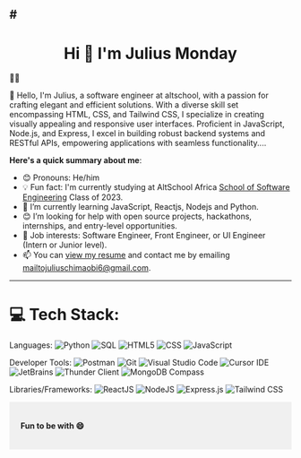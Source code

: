 #<h1 align="center">Hi 👋 I'm Julius Monday</h1>👋🏾
---

👋 Hello, I'm Julius, a software engineer at altschool, with a passion for crafting elegant and efficient solutions. With a diverse skill set encompassing HTML, CSS, and Tailwind CSS, I specialize in creating visually appealing and responsive user interfaces. Proficient in JavaScript, Node.js, and Express, I excel in building robust backend systems and RESTful APIs, empowering applications with seamless functionality....

**Here's a quick summary about me**:

- 😊 Pronouns: He/him
- 💡 Fun fact: I'm currently studying at AltSchool Africa [School of Software Engineering](https://altschoolafrica.com/schools/engineering) Class of 2023.
- 🌱 I’m currently learning JavaScript, Reactjs, Nodejs and Python.
- 😊 I’m looking for help with open source projects, hackathons, internships, and entry-level opportunities.
- 💼 Job interests: Software Engineer, Front Engineer, or UI Engineer (Intern or Junior level).
- 📫 You can [view my resume](#) and contact me by emailing mailtojuliuschimaobi6@gmail.com.

---
# 💻 Tech Stack:
Languages: 
![Python](https://img.shields.io/badge/python-%233776AB.svg?style=for-the-badge&logo=python&logoColor=white)
![SQL](https://img.shields.io/badge/sql-%2307405e.svg?style=for-the-badge&logo=postgresql&logoColor=white) 
![HTML5](https://img.shields.io/badge/html5-%23E34F26.svg?style=for-the-badge&logo=html5&logoColor=white) 
![CSS](https://img.shields.io/badge/css-%231572B6.svg?style=for-the-badge&logo=css3&logoColor=white) 
![JavaScript](https://img.shields.io/badge/javascript-%23323330.svg?style=for-the-badge&logo=javascript&logoColor=%23F7DF1E)

Developer Tools: 
![Postman](https://img.shields.io/badge/Postman-FF6C37?style=for-the-badge&logo=postman&logoColor=white) 
![Git](https://img.shields.io/badge/git-%23F05033.svg?style=for-the-badge&logo=git&logoColor=white)
![Visual Studio Code](https://img.shields.io/badge/Visual%20Studio%20Code-%23007ACC.svg?style=for-the-badge&logo=visual-studio-code&logoColor=white)
![Cursor IDE](https://img.shields.io/badge/Cursor%20IDE-%23333333.svg?style=for-the-badge)
![JetBrains](https://img.shields.io/badge/JetBrains-%23000000.svg?style=for-the-badge&logo=jetbrains&logoColor=white)
![Thunder Client](https://img.shields.io/badge/Thunder%20Client-%23212121.svg?style=for-the-badge)
![MongoDB Compass](https://img.shields.io/badge/MongoDB%20Compass-%2347A248.svg?style=for-the-badge&logo=mongodb&logoColor=white)


Libraries/Frameworks: 
![ReactJS](https://img.shields.io/badge/react-%2320232a.svg?style=for-the-badge&logo=react&logoColor=%2361DAFB) 
![NodeJS](https://img.shields.io/badge/node.js-6DA55F?style=for-the-badge&logo=node.js&logoColor=white) 
![Express.js](https://img.shields.io/badge/Express.js-000000?style=for-the-badge&logo=express&logoColor=white)
![Tailwind CSS](https://img.shields.io/badge/Tailwind%20CSS-38B2AC?style=for-the-badge&logo=tailwind-css&logoColor=white)

<div style="background-color: #f0f0f0; padding: 20px;">
    <p style="font-weight: bold;">Fun to be with 😄</p>
</div>
